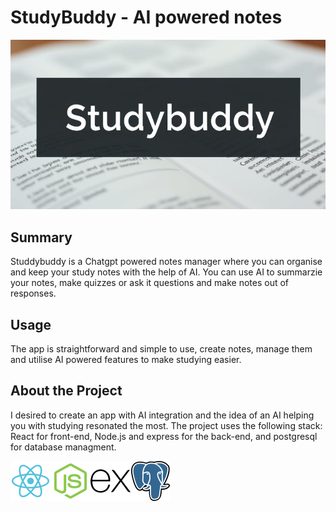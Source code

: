 # StudyBuddy - AI powered notes

![plot](./images/Banner.jpeg)

## Summary

Studdybuddy is a Chatgpt powered notes manager where you can organise and keep your study notes with the help of AI.
You can use AI to summarzie your notes, make quizzes or ask it questions and make notes out of responses.

## Usage

The app is straightforward and simple to use, create notes, manage them and utilise AI powered features to make studying easier.


## About the Project

I desired to create an app with AI integration and the idea of an AI helping you with studying resonated the most.
The project uses the following stack: React for front-end, Node.js and express for the back-end, and postgresql for database managment.

<div style="display: flex" style="justify-items: center">
	<img src="./images/react-svgrepo-com.png" width="64px">
	<img src="./images/node-js-svgrepo-com.png" width="64px">
	<img src="./images/express-svgrepo-com.png" width="64px">
	<img src="./images/postgresql-svgrepo-com.png" width="64px">
</div>

